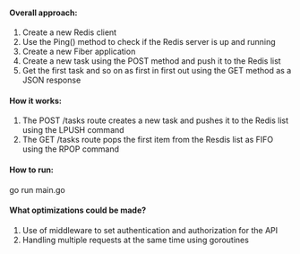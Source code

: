 #### Overall approach:

1. Create a new Redis client
2. Use the Ping() method to check if the Redis server is up and running
3. Create a new Fiber application
4. Create a new task using the POST method and push it to the Redis list
5. Get the first task and so on as first in first out using the GET method as a JSON response

#### How it works:

1. The POST /tasks route creates a new task and pushes it to the Redis list using the LPUSH command
2. The GET /tasks route pops the first item from the Resdis list as FIFO using the RPOP command

#### How to run:

go run main.go

#### What optimizations could be made?

1. Use of middleware to set authentication and authorization for the API
2. Handling multiple requests at the same time using goroutines
